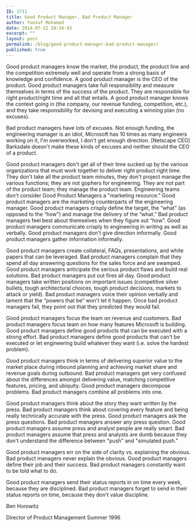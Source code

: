 ```yaml
---
ID: 1711
title: Good Product Manager, Bad Product Manager
author: Yoosuf Mohamed
date: 2014-07-22 20:34:43
excerpt: ""
layout: post
permalink: /blog/good-product-manager-bad-product-manager/
published: true
---
```


Good product managers know the market, the product, the product line and the competition extremely well and operate from a strong basis of knowledge and confidence. A good product manager is the CEO of the product. Good product managers take full responsibility and measure themselves in terms of the success of the product. They are responsible for right product/right time and all that entails. A good product manager knows the context going in (the company, our revenue funding, competition, etc.), and they take responsibility for devising and executing a winning plan (no excuses).

Bad product managers have lots of excuses. Not enough funding, the engineering manager is an idiot, Microsoft has 10 times as many engineers working on it, I'm overworked, I don't get enough direction. [Netscape CEO] Barksdale doesn't make these kinds of excuses and neither should the CEO of a product.

Good product managers don't get all of their time sucked up by the various organizations that must work together to deliver right product right time. They don't take all the product team minutes, they don't project manage the various functions; they are not gophers for engineering. They are not part of the product team; they manage the product team. Engineering teams don't consider Good Product Managers a "marketing resource." Good product managers are the marketing counterparts of the engineering manager. Good product managers crisply define the target, the “what” (as opposed to the “how”) and manage the delivery of the “what.” Bad product managers feel best about themselves when they figure out “how”. Good product managers communicate crisply to engineering in writing as well as verbally. Good product managers don't give direction informally. Good product managers gather information informally.

Good product managers create collateral, FAQs, presentations, and white papers that can be leveraged. Bad product managers complain that they spend all day answering questions for the sales force and are swamped. Good product managers anticipate the serious product flaws and build real solutions. Bad product managers put out fires all day. Good product managers take written positions on important issues (competitive silver bullets, tough architectural choices, tough product decisions, markets to attack or yield). Bad product managers voice their opinion verbally and lament that the “powers that be” won't let it happen. Once bad product managers fail, they point out that they predicted they would fail.

Good product managers focus the team on revenue and customers. Bad product managers focus team on how many features Microsoft is building. Good product managers define good products that can be executed with a strong effort. Bad product managers define good products that can't be executed or let engineering build whatever they want (i.e. solve the hardest problem).

Good product managers think in terms of delivering superior value to the market place during inbound planning and achieving market share and revenue goals during outbound. Bad product managers get very confused about the differences amongst delivering value, matching competitive features, pricing, and ubiquity. Good product managers decompose problems. Bad product managers combine all problems into one.

Good product managers think about the story they want written by the press. Bad product managers think about covering every feature and being really technically accurate with the press. Good product managers ask the press questions. Bad product managers answer any press question. Good product managers assume press and analyst people are really smart. Bad product managers assume that press and analysts are dumb because they don't understand the difference between "push" and "simulated push."

Good product managers err on the side of clarity vs. explaining the obvious. Bad product managers never explain the obvious. Good product managers define their job and their success. Bad product managers constantly want to be told what to do.

Good product managers send their status reports in on time every week, because they are disciplined. Bad product managers forget to send in their status reports on time, because they don't value discipline.

Ben Horowitz

Director of Product Management
Summer 1996
